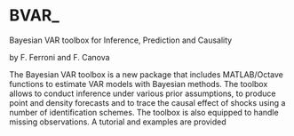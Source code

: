 # BVAR_
 
Bayesian VAR toolbox for Inference, Prediction and Causality

by F. Ferroni and F. Canova

The Bayesian VAR toolbox is a new package that includes MATLAB/Octave functions to estimate VAR models with Bayesian methods. The toolbox allows to conduct inference under various prior assumptions, to produce point and density forecasts and to trace the causal effect of shocks using a number of identification schemes. The toolbox is also equipped to handle missing observations. A tutorial and examples are provided

